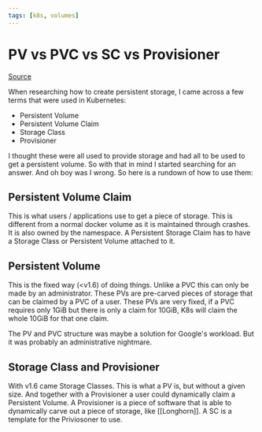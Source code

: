 ```yaml
---
tags: [k8s, volumes]
---
```


# PV vs PVC vs SC vs Provisioner
[Source](https://rancher.com/blog/2018/2018-09-20-unexpected-kubernetes-part-1/)

When researching how to create persistent storage, I came across a few terms that were used in Kubernetes:
 - Persistent Volume
 - Persistent Volume Claim
 - Storage Class
 - Provisioner

I thought these were all used to provide storage and had all to be used to get a persistent volume. So with that in mind I started searching for an answer. And oh boy was I wrong. So here is a rundown of how to use them:

## Persistent Volume Claim
This is what users / applications use to get a piece of storage. This is different from a normal docker volume as it is maintained through crashes. It is also owned by the namespace. A Persistent Storage Claim has to have a Storage Class or Persistent Volume attached to it.

## Persistent Volume
This is the fixed way (<v1.6) of doing things. Unlike a PVC this can only be made by an administrator. These PVs are pre-carved pieces of storage that can be claimed by a PVC of a user. These PVs are very fixed, if a PVC requires only 1GiB but there is only a claim for 10GiB, K8s will claim the whole 10GiB for that one claim.

The PV and PVC structure was maybe a solution for Google's workload. But it was probably an administrative nightmare.

## Storage Class and Provisioner
With v1.6 came Storage Classes. This is what a PV is, but without a given size. And together with a Provisioner a user could dynamically claim a Persistent Volume. A Provisioner is a piece of software that is able to dynamically carve out a piece of storage, like [[Longhorn]]. A SC is a template for the Priviosoner to use.